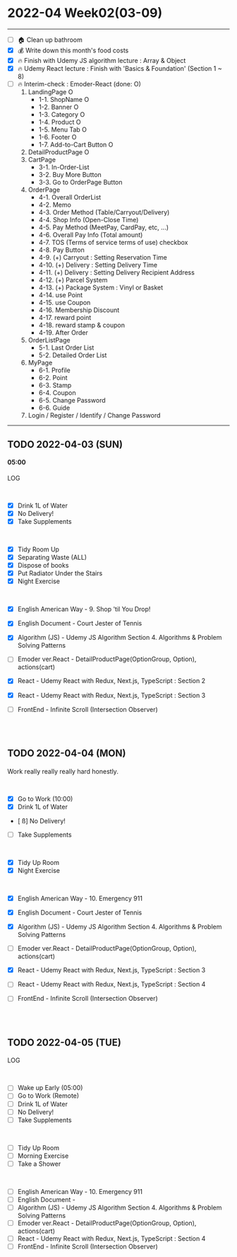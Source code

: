 # 2022-04 Week02(03-09) 
<hr>

- [ ] :house: Clean up bathroom
- [x] :moneybag: Write down this month's food costs
- [x] :fire: Finish with Udemy JS algorithm lecture : Array & Object 
- [x] :fire: Udemy React lecture : Finish with 'Basics & Foundation' (Section 1 ~ 8)
- [ ] :fire: Interim-check : Emoder-React (done: O)
    1. LandingPage O
        * 1-1. ShopName O
        * 1-2. Banner O
        * 1-3. Category O
        * 1-4. Product O
        * 1-5. Menu Tab O
        * 1-6. Footer O
        * 1-7. Add-to-Cart Button O
    2. DetailProductPage O
    3. CartPage
        * 3-1. In-Order-List
        * 3-2. Buy More Button
        * 3-3. Go to OrderPage Button
    4. OrderPage
        * 4-1. Overall OrderList
        * 4-2. Memo 
        * 4-3. Order Method (Table/Carryout/Delivery)
        * 4-4. Shop Info (Open-Close Time)
        * 4-5. Pay Method (MeetPay, CardPay, etc, ...)
        * 4-6. Overall Pay Info (Total amount)
        * 4-7. TOS (Terms of service terms of use) checkbox 
        * 4-8. Pay Button 
        * 4-9. (+) Carryout : Setting Reservation Time
        * 4-10. (+) Delivery : Setting Delivery Time
        * 4-11. (+) Delivery : Setting Delivery Recipient Address
        * 4-12. (+) Parcel System
        * 4-13. (+) Package System : Vinyl or Basket
        * 4-14. use Point
        * 4-15. use Coupon
        * 4-16. Membership Discount
        * 4-17. reward point
        * 4-18. reward stamp & coupon 
        * 4-19. After Order
    5. OrderListPage
        * 5-1. Last Order List
        * 5-2. Detailed Order List
    6. MyPage
        * 6-1. Profile
        * 6-2. Point
        * 6-3. Stamp
        * 6-4. Coupon
        * 6-5. Change Password
        * 6-6. Guide 
    7. Login / Register / Identify / Change Password

<hr>
   

## TODO 2022-04-03 (SUN)
#### 05:00
LOG

<br>

- [x] Drink 1L of Water
- [x] No Delivery! 
- [x] Take Supplements 
<br>

- [x] Tidy Room Up 
- [x] Separating Waste (ALL)
- [x] Dispose of books
- [x] Put Radiator Under the Stairs
- [x] Night Exercise 
<br>

- [x] English American Way - 9. Shop 'til You Drop!
- [x] English Document - Court Jester of Tennis 
- [x] Algorithm (JS) - Udemy JS Algorithm Section 4. Algorithms & Problem Solving Patterns
- [ ] Emoder ver.React - DetailProductPage(OptionGroup, Option), actions(cart) 
- [x] React - Udemy React with Redux, Next.js, TypeScript : Section 2
- [x] React - Udemy React with Redux, Next.js, TypeScript : Section 3 
- [ ] FrontEnd - Infinite Scroll (Intersection Observer)



<br><br>

## TODO 2022-04-04 (MON)
#### 
Work really really really hard honestly. 

<br>

- [x] Go to Work (10:00)
- [x] Drink 1L of Water
- [ ß] No Delivery! 
- [ ] Take Supplements 
<br>

- [x] Tidy Up Room
- [x] Night Exercise
<br>

- [x] English American Way - 10. Emergency 911
- [x] English Document - Court Jester of Tennis 
- [x] Algorithm (JS) - Udemy JS Algorithm Section 4. Algorithms & Problem Solving Patterns
- [ ] Emoder ver.React - DetailProductPage(OptionGroup, Option), actions(cart) 
- [x] React - Udemy React with Redux, Next.js, TypeScript : Section 3 
- [ ] React - Udemy React with Redux, Next.js, TypeScript : Section 4 
- [ ] FrontEnd - Infinite Scroll (Intersection Observer)



<br><br>

## TODO 2022-04-05 (TUE)
#### 
LOG

<br>

- [ ] Wake up Early (05:00)
- [ ] Go to Work (Remote)
- [ ] Drink 1L of Water
- [ ] No Delivery! 
- [ ] Take Supplements 
<br>

- [ ] Tidy Up Room
- [ ] Morning Exercise 
- [ ] Take a Shower 
<br>

- [ ] English American Way - 10. Emergency 911
- [ ] English Document - 
- [ ] Algorithm (JS) - Udemy JS Algorithm Section 4. Algorithms & Problem Solving Patterns
- [ ] Emoder ver.React - DetailProductPage(OptionGroup, Option), actions(cart) 
- [ ] React - Udemy React with Redux, Next.js, TypeScript : Section 4
- [ ] FrontEnd - Infinite Scroll (Intersection Observer)